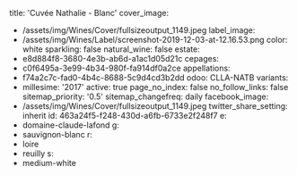 title: 'Cuvée Nathalie - Blanc'
cover_image:
  - /assets/img/Wines/Cover/fullsizeoutput_1149.jpeg
label_image:
  - /assets/img/Wines/Label/screenshot-2019-12-03-at-12.16.53.png
color: white
sparkling: false
natural_wine: false
estate:
  - e8d884f8-3680-4e3b-ab6d-a1ac1d05d21c
cepages:
  - c0f6495a-3e99-4b34-980f-fa914df0a2ce
appellations:
  - f74a2c7c-fad0-4b4c-8688-5c9d4cd3b2dd
odoo: CLLA-NATB
variants:
  -
    millesime: '2017'
    active: true
page_no_index: false
no_follow_links: false
sitemap_priority: '0.5'
sitemap_changefreq: daily
facebook_image:
  - /assets/img/Wines/Cover/fullsizeoutput_1149.jpeg
twitter_share_setting: inherit
id: 463a24f5-f248-430d-a6fb-6733e2f248f7
e:
  - domaine-claude-lafond
g:
  - sauvignon-blanc
r:
  - loire
  - reuilly
s:
  - medium-white
